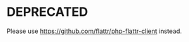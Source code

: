 DEPRECATED
=========================

Please use https://github.com/flattr/php-flattr-client instead.
